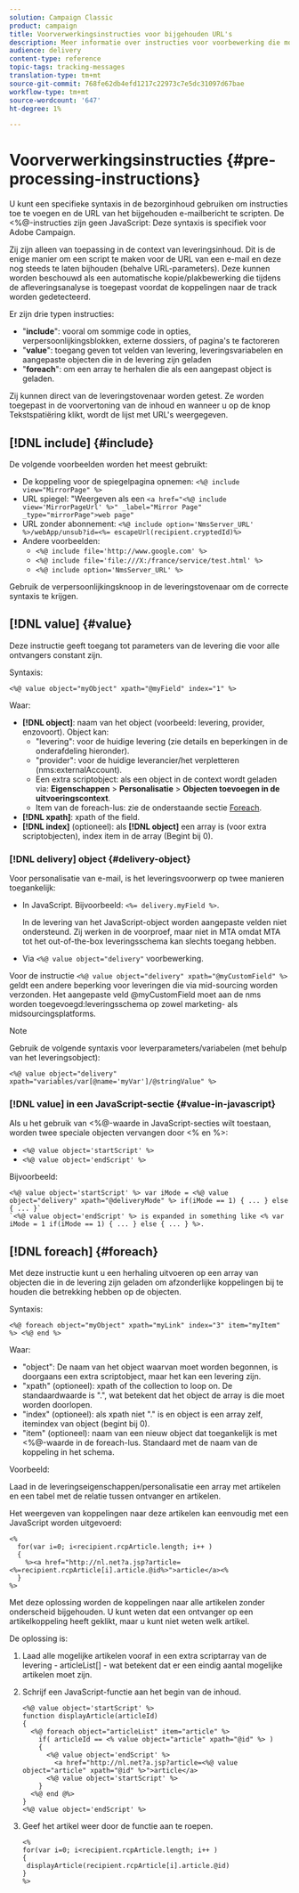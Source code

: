 ```yaml
---
solution: Campaign Classic
product: campaign
title: Voorverwerkingsinstructies voor bijgehouden URL's
description: Meer informatie over instructies voor voorbewerking die moeten worden gebruikt om de URL van een e-mailbericht te scripten, zodat deze nog steeds wordt bijgehouden.
audience: delivery
content-type: reference
topic-tags: tracking-messages
translation-type: tm+mt
source-git-commit: 768fe62db4efd1217c22973c7e5dc31097d67bae
workflow-type: tm+mt
source-wordcount: '647'
ht-degree: 1%

---
```



# Voorverwerkingsinstructies {#pre-processing-instructions}

U kunt een specifieke syntaxis in de bezorginhoud gebruiken om instructies toe te voegen en de URL van het bijgehouden e-mailbericht te scripten. De &lt;%@-instructies zijn geen JavaScript: Deze syntaxis is specifiek voor Adobe Campaign.

Zij zijn alleen van toepassing in de context van leveringsinhoud. Dit is de enige manier om een script te maken voor de URL van een e-mail en deze nog steeds te laten bijhouden (behalve URL-parameters). Deze kunnen worden beschouwd als een automatische kopie/plakbewerking die tijdens de afleveringsanalyse is toegepast voordat de koppelingen naar de track worden gedetecteerd.

Er zijn drie typen instructies:

* &quot;**include**&quot;: vooral om sommige code in opties, verpersoonlijkingsblokken, externe dossiers, of pagina&#39;s te factoreren
* &quot;**value**&quot;: toegang geven tot velden van levering, leveringsvariabelen en aangepaste objecten die in de levering zijn geladen
* &quot;**foreach**&quot;: om een array te herhalen die als een aangepast object is geladen.

Zij kunnen direct van de leveringstovenaar worden getest. Ze worden toegepast in de voorvertoning van de inhoud en wanneer u op de knop Tekstspatiëring klikt, wordt de lijst met URL&#39;s weergegeven.

## [!DNL include] {#include}

De volgende voorbeelden worden het meest gebruikt:

* De koppeling voor de spiegelpagina opnemen: `<%@ include view="MirrorPage" %>`
* URL spiegel: &quot;Weergeven als een `<a href="<%@ include view='MirrorPageUrl' %>" _label="Mirror Page" _type="mirrorPage">web page"`
* URL zonder abonnement: `<%@ include option='NmsServer_URL' %>/webApp/unsub?id=<%= escapeUrl(recipient.cryptedId)%>`
* Andere voorbeelden:
   * `<%@ include file='http://www.google.com' %>`
   * `<%@ include file='file:///X:/france/service/test.html' %>`
   * `<%@ include option='NmsServer_URL' %>`

Gebruik de verpersoonlijkingsknoop in de leveringstovenaar om de correcte syntaxis te krijgen.

## [!DNL value] {#value}

Deze instructie geeft toegang tot parameters van de levering die voor alle ontvangers constant zijn.

Syntaxis:

`<%@ value object="myObject" xpath="@myField" index="1" %>`

Waar:

* **[!DNL object]**: naam van het object (voorbeeld: levering, provider, enzovoort).
Object kan:
   * &quot;levering&quot;: voor de huidige levering (zie details en beperkingen in de onderafdeling hieronder).
   * &quot;provider&quot;: voor de huidige leverancier/het verpletteren (nms:externalAccount).
   * Een extra scriptobject: als een object in de context wordt geladen via: **Eigenschappen** > **Personalisatie** > **Objecten toevoegen in de uitvoeringscontext**.
   * Item van de foreach-lus: zie de onderstaande sectie [Foreach](#foreach).
* **[!DNL xpath]**: xpath of the field.
* **[!DNL index]** (optioneel): als  **[!DNL object]** een array is (voor extra scriptobjecten), index item in de array (Begint bij 0).

### [!DNL delivery] object {#delivery-object}

Voor personalisatie van e-mail, is het leveringsvoorwerp op twee manieren toegankelijk:

* In JavaScript. Bijvoorbeeld: `<%= delivery.myField %>`.

   In de levering van het JavaScript-object worden aangepaste velden niet ondersteund. Zij werken in de voorproef, maar niet in MTA omdat MTA tot het out-of-the-box leveringsschema kan slechts toegang hebben.

* Via `<%@ value object="delivery"` voorbewerking.

Voor de instructie `<%@ value object="delivery" xpath="@myCustomField" %>` geldt een andere beperking voor leveringen die via mid-sourcing worden verzonden. Het aangepaste veld @myCustomField moet aan de nms worden toegevoegd:leveringsschema op zowel marketing- als midsourcingsplatforms.

>[!NOTE]
>
>Gebruik de volgende syntaxis voor leverparameters/variabelen (met behulp van het leveringsobject):
>
>`<%@ value object="delivery" xpath="variables/var[@name='myVar']/@stringValue" %>`

### [!DNL value] in een JavaScript-sectie  {#value-in-javascript}

Als u het gebruik van &lt;%@-waarde in JavaScript-secties wilt toestaan, worden twee speciale objecten vervangen door &lt;% en %>:

* `<%@ value object='startScript' %>`
* `<%@ value object='endScript' %>`

Bijvoorbeeld:

```
<%@ value object='startScript' %> var iMode = <%@ value object="delivery" xpath="@deliveryMode" %> if(iMode == 1) { ... } else { ... }`
`<%@ value object='endScript' %> is expanded in something like <% var iMode = 1 if(iMode == 1) { ... } else { ... } %>.
```

## [!DNL foreach] {#foreach}

Met deze instructie kunt u een herhaling uitvoeren op een array van objecten die in de levering zijn geladen om afzonderlijke koppelingen bij te houden die betrekking hebben op de objecten.

Syntaxis:

`<%@ foreach object="myObject" xpath="myLink" index="3" item="myItem" %> <%@ end %>`

Waar:

* &quot;object&quot;: De naam van het object waarvan moet worden begonnen, is doorgaans een extra scriptobject, maar het kan een levering zijn.
* &quot;xpath&quot; (optioneel): xpath of the collection to loop on. De standaardwaarde is &quot;.&quot;, wat betekent dat het object de array is die moet worden doorlopen.
* &quot;index&quot; (optioneel): als xpath niet &quot;.&quot; is en object is een array zelf, itemindex van object (begint bij 0).
* &quot;item&quot; (optioneel): naam van een nieuw object dat toegankelijk is met &lt;%@-waarde in de foreach-lus. Standaard met de naam van de koppeling in het schema.

Voorbeeld:

Laad in de leveringseigenschappen/personalisatie een array met artikelen en een tabel met de relatie tussen ontvanger en artikelen.

Het weergeven van koppelingen naar deze artikelen kan eenvoudig met een JavaScript worden uitgevoerd:

```
<%
  for(var i=0; i<recipient.rcpArticle.length; i++ )
  {
    %><a href="http://nl.net?a.jsp?article=<%=recipient.rcpArticle[i].article.@id%>">article</a><%
  }
%>
```

Met deze oplossing worden de koppelingen naar alle artikelen zonder onderscheid bijgehouden. U kunt weten dat een ontvanger op een artikelkoppeling heeft geklikt, maar u kunt niet weten welk artikel.

De oplossing is:

1. Laad alle mogelijke artikelen vooraf in een extra scriptarray van de levering - articleList[] - wat betekent dat er een eindig aantal mogelijke artikelen moet zijn.
1. Schrijf een JavaScript-functie aan het begin van de inhoud.

   ```
   <%@ value object='startScript' %>
   function displayArticle(articleId)
   {
     <%@ foreach object="articleList" item="article" %>
       if( articleId == <% value object="article" xpath="@id" %> ) 
       {
         <%@ value object='endScript' %>
           <a href="http://nl.net?a.jsp?article=<%@ value object="article" xpath="@id" %>">article</a>
         <%@ value object='startScript' %>
       } 
     <%@ end @%>
   }
   <%@ value object='endScript' %>
   ```
1. Geef het artikel weer door de functie aan te roepen.

   ```
   <%
   for(var i=0; i<recipient.rcpArticle.length; i++ )
   {
    displayArticle(recipient.rcpArticle[i].article.@id)
   }
   %>
   ```

